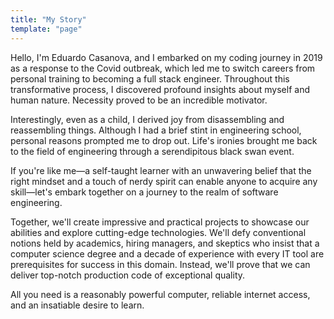 ```yaml
---
title: "My Story"
template: "page"
---
```


Hello, I'm Eduardo Casanova, and I embarked on my coding journey in 2019 as a response to the Covid outbreak, which led me to switch careers from personal training to becoming a full stack engineer. Throughout this transformative process, I discovered profound insights about myself and human nature. Necessity proved to be an incredible motivator.

Interestingly, even as a child, I derived joy from disassembling and reassembling things. Although I had a brief stint in engineering school, personal reasons prompted me to drop out. Life's ironies brought me back to the field of engineering through a serendipitous black swan event.

If you're like me—a self-taught learner with an unwavering belief that the right mindset and a touch of nerdy spirit can enable anyone to acquire any skill—let's embark together on a journey to the realm of software engineering.

Together, we'll create impressive and practical projects to showcase our abilities and explore cutting-edge technologies. We'll defy conventional notions held by academics, hiring managers, and skeptics who insist that a computer science degree and a decade of experience with every IT tool are prerequisites for success in this domain. Instead, we'll prove that we can deliver top-notch production code of exceptional quality.

All you need is a reasonably powerful computer, reliable internet access, and an insatiable desire to learn.